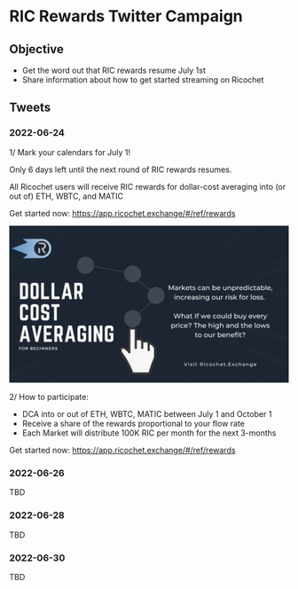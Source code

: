 # RIC Rewards Twitter Campaign 

## Objective
* Get the word out that RIC rewards resume July 1st
* Share information about how to get started streaming on Ricochet

## Tweets

### 2022-06-24
1/ Mark your calendars for July 1!

Only 6 days left until the next round of RIC rewards resumes.

All Ricochet users will receive RIC rewards for dollar-cost averaging into (or out of) ETH, WBTC, and MATIC

Get started now: https://app.ricochet.exchange/#/ref/rewards

![beginner_dca](./dca_for_beginners.png)

2/ How to participate:
- DCA into or out of ETH, WBTC, MATIC between July 1 and October 1 
- Receive a share of the rewards proportional to your flow rate
- Each Market will distribute 100K RIC per month for the next 3-months

Get started now: https://app.ricochet.exchange/#/ref/rewards

### 2022-06-26
TBD

### 2022-06-28
TBD 

### 2022-06-30
TBD
